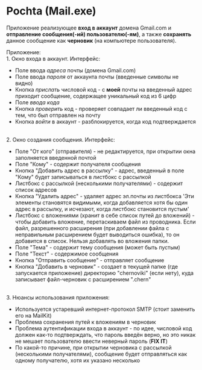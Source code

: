 # Pochta (Mail.exe)
Приложение реализующее **вход в аккаунт** домена Gmail.com и **отправление сообщения(-ий) пользователю(-ям)**, 
а также **сохранять** данное сообщение как **черновик** (на компьютере пользователя).

Приложение:
<br>1. Окно входа в аккаунт. Интерфейс:

  - Поле ввода *адреса* почты (домена Gmail.com)
  - Поле ввода *пароля* от аккаунта почты (введенные символы не видно)
  - Кнопка *прислать* числовой код - с **моей** почты на введенный адрес приходит сообщение, содержащее уникальный код из 6 цифр
  - Поле *ввода кода*
  - Кнопка *проверить* код - проверяет совпадает ли введенный код с тем, что был отправлен на почту
  - Кнопка *войти* в аккаунт - разблокируется, когда код подтверждается
<br>
2. Окно создания сообщения. Интерфейс:

  - Поле "От кого" (отправителя) - не редактируется, при открытии окна заполняется введенной почтой
  - Поле "Кому" - содержит получателя сообщения
  - Кнопка "Добавить адрес в рассылку" - адрес, введенный в поле "Кому" будет записываться в листбокс с рассылкой
  - Листбокс с рассылкой (несколькими получателями) - содержит список адресов
  - Кнопка "Удалить адрес" - удаляет адрес эл.почты из листбокса
  'Эти элементы становятся видимыми, когда добавляется хотя бы один адрес в рассылку, и исчезают, когда листбокс становится пустым'
  - Листбокс с вложениями (хранит в себе список путей до вложений) - чтобы добавить вложение, перетаскиваем файл из проводника. 
  Если файл, разрешенного расширения (при добавлении файла с неправильным расширением будет выводиться ошибка), 
  то он добавится в список. Нельзя добавлять во вложения папки.
  - Поле "Тема" - содержит тему сообщения (может быть пустым)
  - Поле "Текст" - содержимое сообщения
  - Кнопка "Отправить сообщение" - отправляет сообщение 
  - Кнопка "Добавить в черновик" - создает в текущей папке (где запускается приложение) директорию "chernoviki" (если нету), куда записывает файл-черновик с расширением ".chern"
  
  
<br>
3. Нюансы использования приложения:

  - Используется устаревший интернет-протокол SMTP (стоит заменить его на MailKit)
  - Проблема сохранения путей к вложениям в черновик 
  - Проблема аутентификации входа в аккаунт - по идее, числовой код должен как-то подтверждать, что 
  пароль введён верно, но это никак не мешает пользователю ввести неверный пароль (**FIX IT**)
  - По какой-то причине, при открытии черновика с рассылкой (несколькими получателями), сообщение будет отправляться как одному получателю, хотя их указано несколько
